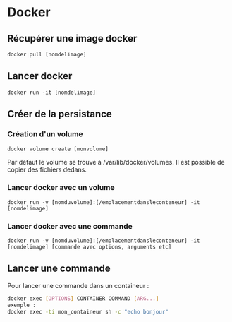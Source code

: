 # Docker
## Récupérer une image docker

```shell
docker pull [nomdelimage]
```

## Lancer docker

```shell
docker run -it [nomdelimage]
```

## Créer de la persistance

### Création d'un volume

```shell
docker volume create [monvolume]
```

Par défaut le volume se trouve à /var/lib/docker/volumes. Il est possible de copier des fichiers dedans.

### Lancer docker avec un volume

```shell
docker run -v [nomduvolume]:[/emplacementdansleconteneur] -it [nomdelimage]
```

### Lancer docker avec une commande

```shell
docker run -v [nomduvolume]:[/emplacementdansleconteneur] -it [nomdelimage] [commande avec options, arguments etc]
```

## Lancer une commande

Pour lancer une commande dans un containeur : 

```bash
docker exec [OPTIONS] CONTAINER COMMAND [ARG...]
exemple : 
docker exec -ti mon_containeur sh -c "echo bonjour"
```
